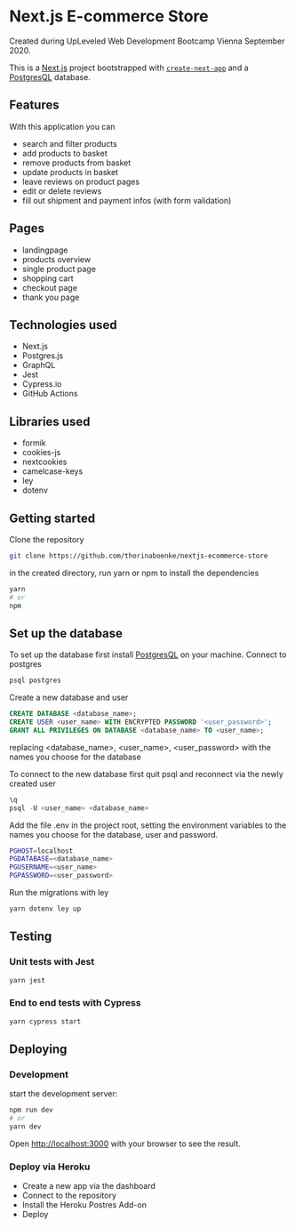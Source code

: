 # Next.js E-commerce Store
Created during UpLeveled Web Development Bootcamp Vienna September 2020.

This is a [Next.js](https://nextjs.org/) project bootstrapped with [`create-next-app`](https://github.com/vercel/next.js/tree/canary/packages/create-next-app) and a [PostgresQL](https://www.postgresql.org) database.

## Features

With this application you can
- search and filter products
- add products to basket
- remove products from basket
- update products in basket
- leave reviews on product pages
- edit or delete reviews
- fill out shipment and payment infos (with form validation)

## Pages

- landingpage
- products overview
- single product page
- shopping cart
- checkout page
- thank you page

## Technologies used

- Next.js
- Postgres.js
- GraphQL
- Jest
- Cypress.io
- GitHub Actions

## Libraries used

- formik
- cookies-js
- nextcookies
- camelcase-keys
- ley
- dotenv

## Getting started

Clone the repository
```bash
git clone https://github.com/thorinaboenke/nextjs-ecommerce-store
```
in the created directory, run yarn or npm to install the dependencies
```bash
yarn
# or
npm
```

## Set up the database

To set up the database first install [PostgresQL](https://www.postgresql.org) on your machine.
Connect to postgres
```sh
psql postgres
```

Create a new database and user
```sql
CREATE DATABASE <database_name>;
CREATE USER <user_name> WITH ENCRYPTED PASSWORD '<user_password>';
GRANT ALL PRIVILEGES ON DATABASE <database_name> TO <user_name>;
```
replacing <database_name>, <user_name>, <user_password> with the names you choose for the database

To connect to the new database first quit psql and reconnect via the newly created user
```sql
\q
psql -U <user_name> <database_name>
```

Add the file .env in the project root, setting the environment variables to the names you choose for the database, user and password.
```sh
PGHOST=localhost
PGDATABASE=<database_name>
PGUSERNAME=<user_name>
PGPASSWORD=<user_password>
```

Run the migrations with ley

```sh
yarn dotenv ley up
```

## Testing

### Unit tests with Jest

```bash
yarn jest
```

### End to end tests with Cypress

```bash
yarn cypress start
```

## Deploying

### Development

start the development server:
```bash
npm run dev
# or
yarn dev
```
Open [http://localhost:3000](http://localhost:3000) with your browser to see the result.

### Deploy via Heroku

- Create a new app via the dashboard
- Connect to the repository
- Install the Heroku Postres Add-on
- Deploy









